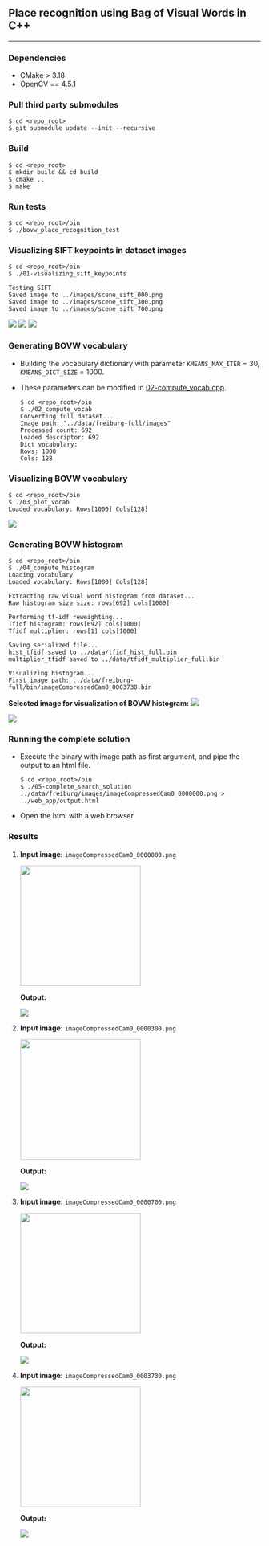 ## Place recognition using Bag of Visual Words in C++

---

### Dependencies

- CMake > 3.18
- OpenCV == 4.5.1

### Pull third party submodules

```
$ cd <repo_root>
$ git submodule update --init --recursive
```

### Build

```
$ cd <repo_root>
$ mkdir build && cd build
$ cmake ..
$ make
```

### Run tests

```
$ cd <repo_root>/bin
$ ./bovw_place_recognition_test 
```

### Visualizing SIFT keypoints in dataset images
```
$ cd <repo_root>/bin
$ ./01-visualizing_sift_keypoints 

Testing SIFT
Saved image to ../images/scene_sift_000.png
Saved image to ../images/scene_sift_300.png
Saved image to ../images/scene_sift_700.png

```
<img src='./images/scene_sift_000.png'>
<img src='./images/scene_sift_300.png'>
<img src='./images/scene_sift_700.png'>

### Generating BOVW vocabulary

- Building the vocabulary dictionary with parameter `KMEANS_MAX_ITER` = 30, `KMEANS_DICT_SIZE` = 1000.
- These parameters can be modified in <a href='./src/02-compute_vocab.cpp'>02-compute_vocab.cpp</a>.

    ```
    $ cd <repo_root>/bin
    $ ./02_compute_vocab 
    Converting full dataset...
    Image path: "../data/freiburg-full/images"
    Processed count: 692
    Loaded descriptor: 692
    Dict vocabulary: 
    Rows: 1000
    Cols: 128
    ```

### Visualizing BOVW vocabulary
```
$ cd <repo_root>/bin
$ ./03_plot_vocab 
Loaded vocabulary: Rows[1000] Cols[128]
```
<img src='./images/vocabulary.png'>

### Generating BOVW histogram
```
$ cd <repo_root>/bin
$ ./04_compute_histogram 
Loading vocabulary
Loaded vocabulary: Rows[1000] Cols[128]

Extracting raw visual word histogram from dataset...
Raw histogram size size: rows[692] cols[1000]

Performing tf-idf reweighting...
Tfidf histogram: rows[692] cols[1000]
Tfidf multiplier: rows[1] cols[1000]

Saving serialized file...
hist_tfidf saved to ../data/tfidf_hist_full.bin
multiplier_tfidf saved to ../data/tfidf_multiplier_full.bin

Visualizing histogram...
First image path: ../data/freiburg-full/bin/imageCompressedCam0_0003730.bin
```
**Selected image for visualization of BOVW histogram:**
<img src='./images/imageCompressedCam0_0003730.png'>

<img src='./images/BOVW_histogram.png'>

### Running the complete solution

- Execute the binary with image path as first argument, and pipe the output to an html file.

    ```shell
    $ cd <repo_root>/bin
    $ ./05-complete_search_solution ../data/freiburg/images/imageCompressedCam0_0000000.png > ../web_app/output.html
    ```

- Open the html with a web browser.

### Results

1. **Input image:** `imageCompressedCam0_0000000.png`

    <img src='./data/freiburg/images/imageCompressedCam0_0000000.png' width=240/>

    **Output:**

    <img src='./images/Result_0000.png'>

2. **Input image:** `imageCompressedCam0_0000300.png`

    <img src='./data/freiburg/images/imageCompressedCam0_0000300.png' width=240/>

    **Output:**

    <img src='./images/Result_0300.png'>

3. **Input image:** `imageCompressedCam0_0000700.png`

    <img src='./data/freiburg/images/imageCompressedCam0_0000700.png' width=240/>

    **Output:**

    <img src='./images/Result_0700.png'>

4. **Input image:** `imageCompressedCam0_0003730.png`

    <img src='./images/imageCompressedCam0_0003730.png' width=240/>

    **Output:**

    <img src='./images/Result_3730.png'>